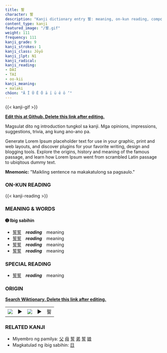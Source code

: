 ```yaml
---
title: 誓
character: 誓
description: "Kanji dictionary entry 誓: meaning, on-kun reading, compounds, origin, related kanji"
content_type: kanji
featured_image: "/誓.gif"
weight: 111
frequency: 111
kanji_grade: 9
kanji_strokes: 1
kanji_class: Jōyō
kanji_jlpt: N1
kanji_radical: 
kanji_reading: 
- DAI
- TAI
- oo-kii
kanji_meaning:
- malaki
chōon: "Ā Ī Ū Ē Ō ā ī ū ē ō ’"
---
```

[//]: # (Don't edit the line below. Kanji animated GIF code is automatically generated.)
{{< kanji-gif >}}

[//]: # (Edit below this line.)

**[Edit this at Github. Delete this link after editing.](https://github.com/tim0g/tim/tree/main/content/kanji/誓/index.md)**

Magsulat dito ng introduction tungkol sa kanji. Mga opinions, impressions, suggestions, trivia, ang kung ano-ano pa.

Generate Lorem Ipsum placeholder text for use in your graphic, print and web layouts, and discover plugins for your favorite writing, design and blogging tools. Explore the origins, history and meaning of the famous passage, and learn how Lorem Ipsum went from scrambled Latin passage to ubiqitous dummy text.
 
**Mnemonic:** "Maikling sentence na makakatulong sa pagsaulo."

### ON-KUN READING

[//]: # (Don't edit the line below. ON-KUN READING code is automatically generated.)
{{< kanji-reading >}}

### MEANING & WORDS

#### ➊ **Ibig sabihin**
  - [誓](../誓)[誓](../誓)　***reading***　meaning
  - [誓](../誓)[誓](../誓)　***reading***　meaning
  - [誓](../誓)[誓](../誓)　***reading***　meaning
  - [誓](../誓)[誓](../誓)　***reading***　meaning

### SPECIAL READING
  - [誓](../誓)[誓](../誓)　***reading***　meaning

### ORIGIN

**[Search Wiktionary. Delete this link after editing.](https://wiktionary.org/wiki/誓)**
<table class="kanji-table"><tr><td>
<img src="60px-誓-bronze.svg.png">
</td><td>▶</td><td>
<img src="60px-誓-oracle.svg.png">
</td><td>▶</td>
<td class="kanji-origin">誓</td>
</tr></table>

### RELATED KANJI
- Miyembro ng pamilya: [父](../父) [母](../母) [誓](../誓) [弟](../弟) [誓](../誓) [娘](../娘)
- Magkatulad ng ibig sabihin: [日](../日)
